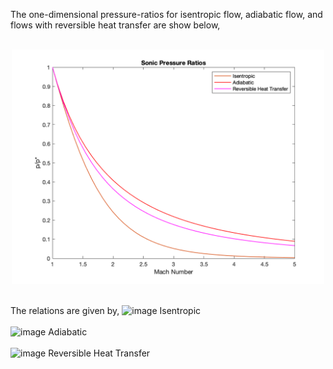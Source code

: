 The one-dimensional pressure-ratios for isentropic flow, adiabatic flow, and flows with reversible heat transfer are show below, 
<br><br>
<p align="center"><img src="SonicPressureRatios.png" alt="drawing" width="500"/></p>
<br>
The relations are given by, 

<img width="400" alt="image" src="https://user-images.githubusercontent.com/68218266/168738098-3c7fca72-2210-4caa-b01f-1906ff925398.png">
Isentropic<br><br>

<img width="400" alt="image" src="https://user-images.githubusercontent.com/68218266/168738338-4664ad87-ca64-4d67-a1d1-169f0711f418.png"> 
Adiabatic<br><br>

<img margin-left="60px" width="150" alt="image" src="https://user-images.githubusercontent.com/68218266/168738443-e65b7b29-3c0f-4d40-8fff-a3b4031c63ee.png"> 
Reversible Heat Transfer<br><br>

